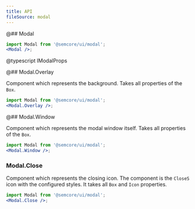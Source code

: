 ```yaml
---
title: API
fileSource: modal
---
```


@## Modal

```jsx
import Modal from '@semcore/ui/modal';
<Modal />;
```

@typescript IModalProps

@## Modal.Overlay

Component which represents the background. Takes all properties of the `Box`.

```jsx
import Modal from '@semcore/ui/modal';
<Modal.Overlay />;
```

@## Modal.Window

Component which represents the modal window itself. Takes all properties of the `Box`.

```jsx
import Modal from '@semcore/ui/modal';
<Modal.Window />;
```

### Modal.Close

Component which represents the closing icon. The component is the `CloseS` icon with the configured styles. It takes all `Box` and `Icon` properties.

```jsx
import Modal from '@semcore/ui/modal';
<Modal.Close />;
```
